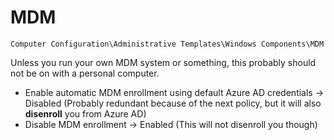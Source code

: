# MDM

`Computer Configuration\Administrative Templates\Windows Components\MDM`

Unless you run your own MDM system or something, this probably should not be on with a personal computer.

- Enable automatic MDM enrollment using default Azure AD credentials -> Disabled (Probably redundant because of the next policy, but it will also **disenroll** you from Azure AD)
- Disable MDM enrollment -> Enabled (This will not disenroll you though)
